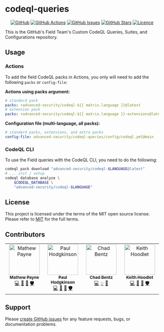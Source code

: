 # codeql-queries

<!-- markdownlint-disable -->
<div align="center">

[![GitHub](https://img.shields.io/badge/github-%23121011.svg?style=for-the-badge&logo=github&logoColor=white)](https://github.com/advanced-security/codeql-queries)
[![GitHub Actions](https://img.shields.io/github/actions/workflow/status/advanced-security/codeql-queries/release-main.yml?style=for-the-badge)](https://github.com/advanced-security/codeql-queries/actions/workflows/release-main.yml?query=branch%3Amain)
[![GitHub Issues](https://img.shields.io/github/issues/advanced-security/codeql-queries?style=for-the-badge)](https://github.com/advanced-security/codeql-queries/issues)
[![GitHub Stars](https://img.shields.io/github/stars/advanced-security/codeql-queries?style=for-the-badge)](https://github.com/advanced-security/codeql-queries)
[![Licence](https://img.shields.io/github/license/Ileriayo/markdown-badges?style=for-the-badge)](./LICENSE)

</div>
<!-- markdownlint-restore -->

This is the GitHub's Field Team's Custom CodeQL Queries, Suites, and Configurations repository.

## Usage

### Actions

To add the field CodeQL packs in Actions, you only will need to add the following `packs` or `config-file`:

**Actions using packs argument:**

```yaml
# standard pack
packs: +advanced-security/codeql-${{ matrix.language }}@latest
# extension pack
packs: +advanced-security/codeql-${{ matrix.language }}-extensions@latest
```

**Configuration file (multi-language, all packs):**

```yaml
# standard packs, extensions, and extra packs
config-file: advanced-security/codeql-queries/config/codeql.yml@main
```

### CodeQL CLI

To use the Field queries with the CodeQL CLI, you need to do the following:

```bash
codeql pack download "advanced-security/codeql-$LANGUAGE@latest"
# ... init / setup
codeql database analyze \
    $CODEQL_DATABASE \
    "advanced-security/codeql-$LANGUAGE"
```

## License

This project is licensed under the terms of the MIT open source license. Please refer to [MIT](./LICENSE) for the full terms.

## Contributors

<!-- ALL-CONTRIBUTORS-LIST:START - Do not remove or modify this section -->
<!-- prettier-ignore-start -->
<!-- markdownlint-disable -->
<table>
  <tbody>
    <tr>
      <td align="center" valign="top" width="20%"><a href="https://geekmasher.dev"><img src="https://avatars.githubusercontent.com/u/2772944?v=3?s=100" width="100px;" alt="Mathew Payne"/><br /><sub><b>Mathew Payne</b></sub></a><br /><a href="https://github.com/advanced-security/codeql-queries/commits?author=geekmasher" title="Code">💻</a> <a href="#research-geekmasher" title="Research">🔬</a> <a href="#maintenance-geekmasher" title="Maintenance">🚧</a> <a href="#security-geekmasher" title="Security">🛡️</a></td>
      <td align="center" valign="top" width="20%"><a href="https://aegilops.github.io/"><img src="https://avatars.githubusercontent.com/u/41705651?v=3?s=100" width="100px;" alt="Paul Hodgkinson"/><br /><sub><b>Paul Hodgkinson</b></sub></a><br /><a href="https://github.com/advanced-security/codeql-queries/commits?author=aegilops" title="Code">💻</a> <a href="#ideas-aegilops" title="Ideas, Planning, & Feedback">🤔</a> <a href="#research-aegilops" title="Research">🔬</a> <a href="#security-aegilops" title="Security">🛡️</a></td>
      <td align="center" valign="top" width="20%"><a href="https://felickz.github.io/"><img src="https://avatars.githubusercontent.com/u/1760475?v=3?s=100" width="100px;" alt="Chad Bentz"/><br /><sub><b>Chad Bentz</b></sub></a><br /><a href="https://github.com/advanced-security/codeql-queries/commits?author=felickz" title="Code">💻</a> <a href="#example-felickz" title="Examples">💡</a> <a href="#ideas-felickz" title="Ideas, Planning, & Feedback">🤔</a></td>
      <td align="center" valign="top" width="20%"><a href="https://securing.dev"><img src="https://avatars.githubusercontent.com/u/22803099?v=4" width="100px;" alt="Keith Hoodlet"/><br /><sub><b>Keith Hoodlet</b></sub></a><br /><a href="https://github.com/advanced-security/codeql-queries/commits?author=securingdev" title="Code">💻</a> <a href="#research-securingdev" title="Research">🔬</a> <a href="#maintenance-securingdev" title="Maintenance">🚧</a> <a href="#security-securingdev" title="Security">🛡️</a></td>
    </tr>
  </tbody>
</table>

<!-- markdownlint-restore -->
<!-- prettier-ignore-end -->

<!-- ALL-CONTRIBUTORS-LIST:END -->

## Support

Please [create GitHub issues](https://github.com/advanced-security/brew-dependency-submission-action) for any feature requests, bugs, or documentation problems.

